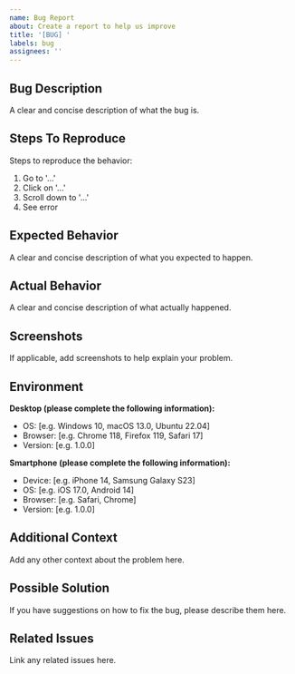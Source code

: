 ```yaml
---
name: Bug Report
about: Create a report to help us improve
title: '[BUG] '
labels: bug
assignees: ''
---
```


## Bug Description
A clear and concise description of what the bug is.

## Steps To Reproduce
Steps to reproduce the behavior:
1. Go to '...'
2. Click on '...'
3. Scroll down to '...'
4. See error

## Expected Behavior
A clear and concise description of what you expected to happen.

## Actual Behavior
A clear and concise description of what actually happened.

## Screenshots
If applicable, add screenshots to help explain your problem.

## Environment
**Desktop (please complete the following information):**
 - OS: [e.g. Windows 10, macOS 13.0, Ubuntu 22.04]
 - Browser: [e.g. Chrome 118, Firefox 119, Safari 17]
 - Version: [e.g. 1.0.0]

**Smartphone (please complete the following information):**
 - Device: [e.g. iPhone 14, Samsung Galaxy S23]
 - OS: [e.g. iOS 17.0, Android 14]
 - Browser: [e.g. Safari, Chrome]
 - Version: [e.g. 1.0.0]

## Additional Context
Add any other context about the problem here.

## Possible Solution
If you have suggestions on how to fix the bug, please describe them here.

## Related Issues
Link any related issues here.